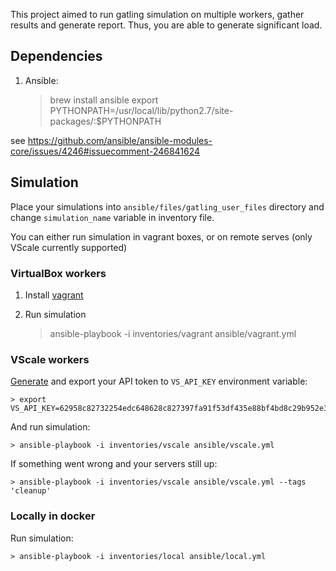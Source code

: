 This project aimed to run gatling simulation on multiple workers, gather results and generate report.
Thus, you are able to generate significant load.

## Dependencies 

1. Ansible:

    > brew install ansible 
    > export PYTHONPATH=/usr/local/lib/python2.7/site-packages/:$PYTHONPATH
    
see https://github.com/ansible/ansible-modules-core/issues/4246#issuecomment-246841624

## Simulation

Place your simulations into `ansible/files/gatling_user_files` directory and change `simulation_name` variable in 
inventory file.
 
You can either run simulation in vagrant boxes, or on remote serves (only VScale currently supported)

### VirtualBox workers
 

1. Install [vagrant](https://www.vagrantup.com) 
2. Run simulation
  
    > ansible-playbook -i inventories/vagrant ansible/vagrant.yml

### VScale workers
    
[Generate](https://vscale.io/panel/settings/tokens/) and export your API token to `VS_API_KEY` environment variable:  
 
    > export VS_API_KEY=62958c82732254edc648628c827397fa91f53df435e88bf4bd8c29b952e32c9e35fa93
    
And run simulation:

    > ansible-playbook -i inventories/vscale ansible/vscale.yml
    
If something went wrong and your servers still up:

    > ansible-playbook -i inventories/vscale ansible/vscale.yml --tags 'cleanup'
    

### Locally in docker

Run simulation:

    > ansible-playbook -i inventories/local ansible/local.yml
